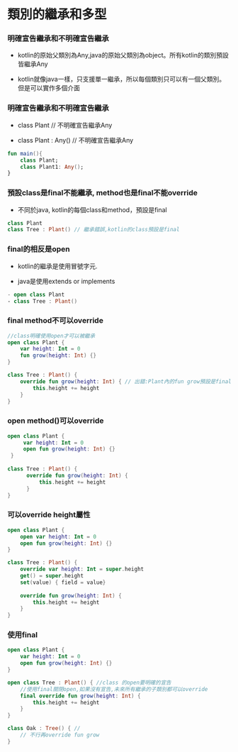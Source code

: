# 類別的繼承和多型
### 明確宣告繼承和不明確宣告繼承

- kotlin的原始父類別為Any,java的原始父類別為object。所有kotlin的類別預設皆繼承Any  
  
- kotlin就像java一樣，只支援單一繼承，所以每個類別只可以有一個父類別。但是可以實作多個介面


### 明確宣告繼承和不明確宣告繼承

- class Plant // 不明確宣告繼承Any

- class Plant : Any() // 不明確宣告繼承Any
```kotlin
fun main(){
    class Plant;
    class Plant1: Any();
}
```

### 預設class是final不能繼承, method也是final不能override

- 不同於java, kotlin的每個class和method，預設是final


```kotlin
class Plant
class Tree : Plant() // 繼承錯誤,kotlin的class預設是final
```

### final的相反是open

- kotlin的繼承是使用冒號字元.

- java是使用extends or implements

```kotlin
- open class Plant
- class Tree : Plant()
```

### final method不可以override

```kotlin
//class明確使用open才可以被繼承
open class Plant {
	var height: Int = 0
	fun grow(height: Int) {}
}

class Tree : Plant() {
	override fun grow(height: Int) { // 出錯:Plant內的fun grow預設是final 
		this.height += height
	}
}
```	

### open method()可以override

```kotlin
open class Plant {
	 var height: Int = 0
	 open fun grow(height: Int) {}
 }
 
class Tree : Plant() {
	  override fun grow(height: Int) {
	      this.height += height
	  }
}
```

### 可以override height屬性

```kotlin
open class Plant {
	open var height: Int = 0
	open fun grow(height: Int) {}
}

class Tree : Plant() {
	override var height: Int = super.height
	get() = super.height
	set(value) { field = value}
	
	override fun grow(height: Int) {
		this.height += height
	} 
}
```

### 使用final

```kotlin
open class Plant {
	var height: Int = 0
	open fun grow(height: Int) {}
}

open class Tree : Plant() { //class 的open要明確的宣告
	//使用final關閉open,如果沒有宣告,未來所有繼承的子類別都可以override
	final override fun grow(height: Int) { 
		this.height += height
	}
}

class Oak : Tree() { //
	// 不行再override fun grow
}
```

